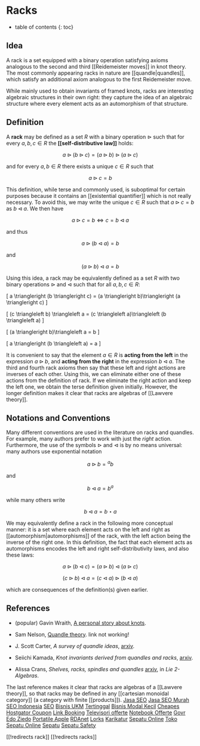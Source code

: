 
# Racks
* table of contents
{: toc}

## Idea

A rack is a set equipped with a binary operation satisfying axioms analogous to the second and third [[Reidemeister moves]] in knot theory.  The most commonly appearing racks in nature are [[quandle|quandles]], which satisfy an additional axiom analogous to the first Reidemeister move.

While mainly used to obtain invariants of framed knots, racks are interesting algebraic structures in their own right: they capture the idea of an algebraic structure where every element acts as an automorphism of that structure.


## Definition

A **rack** may be defined as a set $R$ with a binary operation $\triangleright$ such that
for every $a, b, c \in R$ the **[[self-distributive law]]** holds:

$$a \triangleright (b \triangleright c) = (a  \triangleright b)\triangleright (a \triangleright  c)$$

and for every $a,b \in R$ there exists a unique
$c \in R$ such that 

$$a \triangleright c = b$$

This definition, while terse and commonly used, is suboptimal for certain purposes because it contains an [[existential quantifier]] which is not really necessary. To avoid this,  we may write the unique $c \in R$ such that $a \triangleright c = b$ as $b \triangleleft a$.  We then have

$$ a \triangleright c = b \iff  c = b \triangleleft a $$

and thus 

$$ a \triangleright (b \triangleleft a) = b$$ 

and

$$(a \triangleright b) \triangleleft a = b$$

Using this idea, a rack may be equivalently defined as a set $R$ with two binary operations $\triangleright$ and $\triangleleft$ such that for all $a, b, c \in R$:

\[ a \triangleright (b \triangleright c) = (a \triangleright b)\triangleright (a \triangleright  c)   \]

\[ (c \triangleleft b) \triangleleft a = (c \triangleleft a)\triangleleft (b \triangleleft a)  \]

\[ (a \triangleright b)\triangleleft a = b \]

\[ a \triangleright (b \triangleleft a) = a \]

It is convenient to say that the element $a \in R$ is **acting from the left** in the expression $a \triangleright b$, and **acting from the right** in the expression $b \triangleleft a$.  The third and fourth rack axioms then say that these left and right actions are inverses of each other.  Using this, we can eliminate either one of these actions from the definition of rack.  If we eliminate the right action and keep the left one, we obtain the terse definition given initially.   However, the longer definition makes it clear that racks are algebras of [[Lawvere theory]].


## Notations and Conventions

Many different conventions are used in the literature on racks and quandles.  For example, many authors prefer to work with just the _right_ action.  Furthermore, the use of the symbols $\triangleright$ and $\triangleleft$ is by no means universal: many authors use exponential notation 

$$ a \triangleright b = {}^a b $$

and

$$ b \triangleleft a = b^{a} $$

while many others write

$$ b \triangleleft a = b \star a $$

We may equivalently define a rack in the following more conceptual manner: it is a set where each element acts on the left and right as [[automorphism|automorphisms]] of the rack, with the left action being the inverse of the right one.  In this definition, the fact that each element acts as automorphisms encodes the left and right self-distributivity laws, and also these laws:

$$ a \triangleright (b \triangleleft c) = (a \triangleright b)\triangleleft (a \triangleright  c)$$ 

$$(c \triangleright b) \triangleleft a = (c \triangleleft a)\triangleright (b \triangleleft a)$$

which are consequences of the definition(s) given earlier.


## References

* (popular) Gavin Wraith, [A personal story about knots](http://www.wra1th.plus.com/gcw/rants/math/Rack.html).

* Sam Nelson, [Quandle theory](http://www.esotericka.org/pomona/quandles.html). link not working!

* J. Scott Carter, _A survey of quandle ideas_, [arxiv](http://arxiv.org/abs/1002.4429).

* Seiichi Kamada, _Knot invariants derived from quandles and racks_, [arxiv](http://arxiv.org/abs/math/0211096).

* Alissa Crans, _Shelves, racks, spindles and quandles_ [arxiv](http://arxiv.org/PS_cache/math/pdf/0409/0409602v1.pdf#page=56), in _Lie 2-Algebras_.

The last reference makes it clear that racks are algebras of a [[Lawvere theory]], so that racks may be defined in any [[cartesian monoidal category]] (a category with finite [[products]]).
<a href="http://www.seoweblog.net">Jasa SEO</a>
<a href="http://www.seoweblog.net">Jasa SEO Murah</a>
<a href="http://www.seoweblog.net">SEO Indonesia</a>
<a href="http://www.seoweblog.net">SEO</a>
<a href="http://www.bisnisukm.biz">Bisnis UKM</a>
<a href="http://www.tertinggal.com">Tertinggal</a>
<a href="http://www.bisnismodalkecil.org">Bisnis Modal Kecil</a>
<a href="http://www.cheapes.info">Cheapes</a>
<a href="http://www.hostgator-coupon.co">Hostgator Coupon</a>
<a href="http://www.linkbooking.info">Link Booking</a>
<a href="http://www.televisoriofferte.info">Televisori offerte</a>
<a href="http://www.notebook-offerte.info">Notebook Offerte</a>
<a href="http://www.govr.info">Govr</a>
<a href="http://www.ezido.info">Edo Ziedo</a>
<a href="http://www.portatileapple.info">Portatile Apple</a>
<a href="http://www.rdanet.info">RDAnet</a>
<a href="http://www.lorks.info">Lorks</a>
<a href="http://www.karikaturmurah.com">Karikatur</a>
<a href="http://www.pusatsepatuonline.com">Sepatu Online</a>
<a href="http://www.pusatsepatuonline.com">Toko Sepatu Online</a>
<a href="http://www.pusatsepatuonline.com">Sepatu</a>
<a href="http://www.pusatsepatuonline.com">Sepatu Safety</a>

[[!redirects rack]]
[[!redirects racks]]
